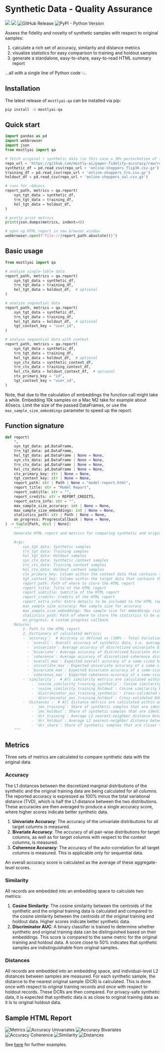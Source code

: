 # Synthetic Data - Quality Assurance

[![](https://pepy.tech/badge/mostlyai-qa)](https://pypi.org/project/mostlyai-qa/) ![](https://img.shields.io/github/license/mostly-ai/mostlyai-qa) ![GitHub Release](https://img.shields.io/github/v/release/mostly-ai/mostlyai-qa) ![PyPI - Python Version](https://img.shields.io/pypi/pyversions/mostlyai-qa)

Assess the fidelity and novelty of synthetic samples with respect to original samples:

1. calculate a rich set of accuracy, similarity and distance metrics
2. visualize statistics for easy comparison to training and holdout samples
3. generate a standalone, easy-to-share, easy-to-read HTML summary report

...all with a single line of Python code 💥.

## Installation

The latest release of `mostlyai-qa` can be installed via pip:

```bash
pip install -U mostlyai-qa
```

## Quick start

```python
import pandas as pd
import webbrowser
import json
from mostlyai import qa

# fetch original + synthetic data (in this case a 30% perturbation of the training)
repo_url = 'https://github.com/mostly-ai/paper-fidelity-accuracy/raw/refs/heads/main/data/'
synthetic_df = pd.read_csv(repo_url + 'online-shoppers_flip30.csv.gz')
training_df = pd.read_csv(repo_url + 'online-shoppers_trn.csv.gz')
holdout_df = pd.read_csv(repo_url + 'online-shoppers_val.csv.gz')

# runs for ~60secs
report_path, metrics = qa.report(
    syn_tgt_data = synthetic_df,
    trn_tgt_data = training_df,
    hol_tgt_data = holdout_df,
)

# pretty print metrics
print(json.dumps(metrics, indent=4))

# open up HTML report in new browser window
webbrowser.open(f"file://{report_path.absolute()}")
```

## Basic usage

```python
from mostlyai import qa

# analyze single-table data
report_path, metrics = qa.report(
    syn_tgt_data = synthetic_df,
    trn_tgt_data = training_df,
    hol_tgt_data = holdout_df,  # optional
)

# analyze sequential data
report_path, metrics = qa.report(
    syn_tgt_data = synthetic_df,
    trn_tgt_data = training_df,
    hol_tgt_data = holdout_df,  # optional
    tgt_context_key = "user_id",
)

# analyze sequential data with context
report_path, metrics = qa.report(
    syn_tgt_data = synthetic_df,
    trn_tgt_data = training_df,
    hol_tgt_data = holdout_df,  # optional
    syn_ctx_data = synthetic_context_df,
    trn_ctx_data = training_context_df,
    hol_ctx_data = holdout_context_df,  # optional
    ctx_primary_key = "id",
    tgt_context_key = "user_id",
)
```

Note, that due to the calculation of embeddings the function call might take a while. Embedding 10k samples on a Mac M2 take for example about 40secs. Limit the size of the passed DataFrames, or use the `max_sample_size_embeddings` parameter to speed up the report.

## Function signature

```python
def report(
    *,
    syn_tgt_data: pd.DataFrame,
    trn_tgt_data: pd.DataFrame,
    hol_tgt_data: pd.DataFrame | None = None,
    syn_ctx_data: pd.DataFrame | None = None,
    trn_ctx_data: pd.DataFrame | None = None,
    hol_ctx_data: pd.DataFrame | None = None,
    ctx_primary_key: str | None = None,
    tgt_context_key: str | None = None,
    report_path: str | Path | None = "model-report.html",
    report_title: str = "Model Report",
    report_subtitle: str = "",
    report_credits: str = REPORT_CREDITS,
    report_extra_info: str = "",
    max_sample_size_accuracy: int | None = None,
    max_sample_size_embeddings: int | None = None,
    statistics_path: str | Path | None = None,
    on_progress: ProgressCallback | None = None,
) -> tuple[Path, dict | None]:
    """
    Generate HTML report and metrics for comparing synthetic and original data samples.

    Args:
        syn_tgt_data: Synthetic samples
        trn_tgt_data: Training samples
        hol_tgt_data: Holdout samples
        syn_ctx_data: Synthetic context samples
        trn_ctx_data: Training context samples
        hol_ctx_data: Holdout context samples
        ctx_primary_key: Column within the context data that contains the primary key
        tgt_context_key: Column within the target data that contains the key to link to the context
        report_path: Path of where to store the HTML report
        report_title: Title of the HTML report
        report_subtitle: Subtitle of the HTML report
        report_credits: Credits of the HTML report
        report_extra_info: Extra details to be included to the HTML report
        max_sample_size_accuracy: Max sample size for accuracy
        max_sample_size_embeddings: Max sample size for embeddings (similarity & distances)
        statistics_path: Path of where to store the statistics to be used by `report_from_statistics`
        on_progress: A custom progress callback
    Returns:
        1. Path to the HTML report
        2. Dictionary of calculated metrics:
        - `accuracy`:  # Accuracy is defined as (100% - Total Variation Distance), for each distribution, and then averaged across.
          - `overall`: Overall accuracy of synthetic data, i.e. average across univariate, bivariate and coherence.
          - `univariate`: Average accuracy of discretized univariate distributions.
          - `bivariate`: Average accuracy of discretized bivariate distributions.
          - `coherence`: Average accuracy of discretized coherence distributions. Only applicable for sequential data.
          - `overall_max`: Expected overall accuracy of a same-sized holdout. Serves as reference for `overall`.
          - `univariate_max`: Expected univariate accuracy of a same-sized holdout. Serves as reference for `univariate`.
          - `bivariate_max`: Expected bivariate accuracy of a same-sized holdout. Serves as reference for `bivariate`.
          - `coherence_max`: Expected coherence accuracy of a same-sized holdout. Serves as reference for `coherence`.
        - `similarity`:  # All similarity metrics are calculated within an embedding space.
            - `cosine_similarity_training_synthetic`: Cosine similarity between training and synthetic centroids.
            - `cosine_similarity_training_holdout`: Cosine similarity between training and holdout centroids. Serves as reference for `cosine_similarity_training_synthetic`.
            - `discriminator_auc_training_synthetic`: Cross-validated AUC of a discriminative model to distinguish between training and synthetic samples.
            - `discriminator_auc_training_holdout`: Cross-validated AUC of a discriminative model to distinguish between training and holdout samples. Serves as reference for `discriminator_auc_training_synthetic`.
        - `distances`:  # All distance metrics are calculated within an embedding space. An equal number of training and holdout samples is considered.
            - `ims_training`: Share of synthetic samples that are identical to a training sample.
            - `ims_holdout`: Share of synthetic samples that are identical to a holdout sample. Serves as reference for `ims_training`.
            - `dcr_training`: Average L2 nearest-neighbor distance between synthetic and training samples.
            - `dcr_holdout`: Average L2 nearest-neighbor distance between synthetic and holdout samples. Serves as reference for `dcr_training`.
            - `dcr_share`: Share of synthetic samples that are closer to a training sample than to a holdout sample. This shall not be significantly larger than 50\%.
    """
```

## Metrics

Three sets of metrics are calculated to compare synthetic data with the original data.

### Accuracy

The L1 distances between the discretized marginal distributions of the synthetic and the original training data are being calculated for all columns.
The reported accuracy is expressed as 100% minus the total variational distance (TVD), which is half the L1 distance between the two distributions.
These accuracies are then averaged to produce a single accuracy score, where higher scores indicate better synthetic data.

1. **Univariate Accuracy**: The accuracy of the univariate distributions for all target columns is measured.
2. **Bivariate Accuracy**: The accuracy of all pair-wise distributions for target columns, as well as for target columns with respect to the context columns, is measured.
3. **Coherence Accuracy**: The accuracy of the auto-correlation for all target columns is measured. This is applicable only for sequential data.

An overall accuracy score is calculated as the average of these aggregate-level scores.

### Similarity

All records are embedded into an embedding space to calculate two metrics:

1. **Cosine Similarity**: The cosine similarity between the centroids of the synthetic and the original training data is calculated and compared to the cosine similarity between the centroids of the original training and holdout data. Higher scores indicate better synthetic data.
2. **Discriminator AUC**: A binary classifier is trained to determine whether synthetic and original training data can be distinguished based on their embeddings. This score is compared to the same metric for the original training and holdout data. A score close to 50% indicates that synthetic samples are indistinguishable from original samples.

### Distances

All records are embedded into an embedding space, and individual-level L2 distances between samples are measured. For each synthetic sample, the distance to the nearest original sample (DCR) is calculated. This is done once with respect to original training records and once with respect to holdout records. These DCRs are then compared. For privacy-safe synthetic data, it is expected that synthetic data is as close to original training data as it is to original holdout data.

## Sample HTML Report

![Metrics](./docs/screenshots/metrics.png)
![Accuracy Univariates](./docs/screenshots/accuracy_univariates.png)
![Accuracy Bivariates](./docs/screenshots/accuracy_bivariates.png)
![Accuracy Coherence](./docs/screenshots/accuracy_coherence.png)
![Similarity](./docs/screenshots/similarity.png)
![Distances](./docs/screenshots/distances.png)

See [here](./examples/) for further examples.
